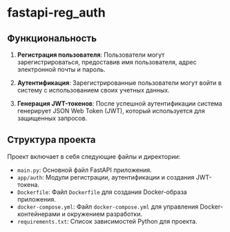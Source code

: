 # fastapi-reg_auth

## Функциональность

1. **Регистрация пользователя**: Пользователи могут зарегистрироваться, предоставив имя пользователя, адрес электронной почты и пароль.

2. **Аутентификация**: Зарегистрированные пользователи могут войти в систему с использованием своих учетных данных.

3. **Генерация JWT-токенов**: После успешной аутентификации система генерирует JSON Web Token (JWT), который используется для защищенных запросов.

## Структура проекта

Проект включает в себя следующие файлы и директории:

- `main.py`: Основной файл FastAPI приложения.
- `app/auth`: Модули регистрации, аутентификации и создания JWT-токена.
- `Dockerfile`: Файл `Dockerfile` для создания Docker-образа приложения.
- `docker-compose.yml`: Файл `docker-compose.yml` для управления Docker-контейнерами и окружением разработки.
- `requirements.txt`: Список зависимостей Python для проекта.